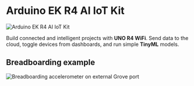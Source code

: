 # Arduino EK R4 AI IoT Kit

![Arduino EK R4 AI IoT Kit](https://camo.githubusercontent.com/8ccd9bbaad7a856da29199b0d74271a2eea3c5c6ca2f1c8ee8ca2d8faac76aba/68747470733a2f2f73686f702e7374656d736d6172746c6162732e636f6d2f77702d636f6e74656e742f75706c6f6164732f323032352f30372f41492d496f545f626f6172645f6c6162656c5f6e65772e6a7067)

Build connected and intelligent projects with **UNO R4 WiFi**. Send data to the cloud, toggle devices from dashboards, and run simple **TinyML** models.

## Breadboarding example
![Breadboarding accelerometer on external Grove port](https://camo.githubusercontent.com/8acfcd753a6ec6dbcd846a060b4be089ead513a0bff4357c96ea9d95707632ce/68747470733a2f2f73686f702e7374656d736d6172746c6162732e636f6d2f77702d636f6e74656e742f75706c6f6164732f323032352f30372f776966695f626f6172645f616363656c65726f6d657465722e6a7067)
